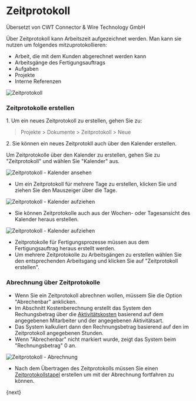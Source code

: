 # Zeitprotokoll

<span class="text-muted contributed-by">Übersetzt von CWT Connector & Wire Technology GmbH</span> 

Über Zeitprotokoll kann Arbeitszeit aufgezeichnet werden. Man kann sie nutzen um folgendes mitzuprotokollieren:

* Arbeit, die mit dem Kunden abgerechnet werden kann
* Arbeitsgänge des Fertigungsauftrags
* Aufgaben
* Projekte
* Interne Referenzen

<img class="screenshot" alt="Zeitprotokoll" src="{{docs_base_url}}/assets/img/project/time_log.png">

### Zeitprotokolle erstellen

1\. Um ein neues Zeitprotokoll zu erstellen, gehen Sie zu:

> Projekte > Dokumente > Zeitprotokoll > Neue

2\. Sie können ein neues Zeitprotokll auch über den Kalender erstellen.

Um Zeitprotokolle über den Kalender zu erstellen, gehen Sie zu "Zeitprotokoll" und wählen Sie "Kalender" aus.

<img class="screenshot" alt="Zeitprotokoll - Kalender ansehen" src="{{docs_base_url}}/assets/img/project/time_log_view_calendar.png">

* Um ein Zeitprotokoll für mehrere Tage zu erstellen, klicken Sie und ziehen Sie den Mauszeiger über die Tage.

<img class="screenshot" alt="Zeitprotokoll - Kalender aufziehen" src="{{docs_base_url}}/assets/img/project/time_log_calendar_day.gif">

* Sie können Zeitprotokolle auch aus der Wochen- oder Tagesansicht des Kalender heraus erstellen.

<img class="screenshot" alt="Zeitprotokoll - Kalender aufziehen" src="{{docs_base_url}}/assets/img/project/time_log_calendar_week.gif">

* Zeitprotokolle für Fertigungsprozesse müssen aus dem Fertigungsauftrag heraus erstellt werden.
* Um mehrere Zeitprotokolle zu Arbeitsgängen zu erstellen wählen Sie den entsprechenden Arbeitsgang und klicken Sie auf "Zeitprotokoll erstellen".

### Abrechnung über Zeitprotokolle

* Wenn Sie ein Zeitprotokoll abrechnen wollen, müssem Sie die Option "Abrechenbar" anklicken.
* Im Abschnitt Kostenberechnung erstellt das System den Rechungsbetrag über die [Aktivitätskosten]({{docs_base_url}}/user/manual/en/projects/activity-cost.html)  basierend auf dem angegebenen Mitarbeiter und der angegebenen Aktivitätsart.
* Das System kalkuliert dann den Rechnungsbetrag basierend auf den im Zeitprotokoll angegebenen Stunden.
* Wenn "Abrechenbar" nicht markiert wurde, zeigt das System beim "Rechnungsbetrag" 0 an.

<img class="screenshot" alt="Zeitprotokoll - Abrechnung" src="{{docs_base_url}}/assets/img/project/time_log_costing.png">

* Nach dem Übertragen des Zeitprotokolls müssen Sie einen [Zeitprotokollstapel]({{docs_base_url}}/user/manual/en/projects/time-log-batch.html) erstellen um mit der Abrechnung fortfahren zu können.

{next}
